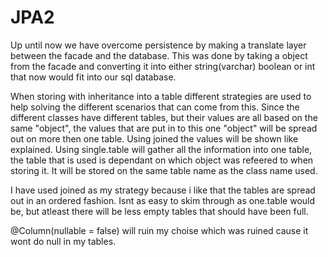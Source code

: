 # JPA2


Up until now we have overcome persistence by making a translate layer between the facade and the database.
This was done by taking a object from the facade and converting it into either string(varchar) boolean or int that now would fit into
our sql database.

When storing with inheritance into a table different strategies are used to help solving the different scenarios that can come from this.
Since the different classes have different tables, but their values are all based on the same "object", the values that are put in to this
one "object" will be spread out on more then one table. Using joined the values will be shown like explained. Using single.table will
gather all the information into one table, the table that is used is dependant on which object was refeered to when storing it. It will 
be stored on the same table name as the class name used.





I have used joined as my strategy because i like that the tables are spread out in an ordered fashion. Isnt as easy to skim through as
one.table would be, but atleast there will be less empty tables that should have been full.

@Column(nullable = false) will ruin my choise which was ruined cause it wont do null in my tables.


